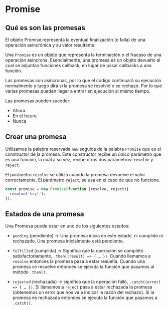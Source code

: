# Promise

## Qué es son las promesas
El objeto Promise representa la eventual finalización (o falla) de una operación asincrónica y su valor resultante.

Una `Promise`  es un objeto que representa la terminación o el fracaso de una operación asíncrona. Esencialmente, una promesa es un objeto devuelto al cual se adjuntan funciones callback, en lugar de pasar callbacks a una función.

Las promesas son asíncronas, por lo que el código continuará su ejecución normalmente y luego dirá si la promesa se resolvió o se rechazó. Por lo que varias promesas pueden llegar a entrar en ejecución al mismo tiempo.

Las promesas pueden suceder:
- Ahora
- En el futuro
- Nunca


## Crear una promesa
Utilizamos la palabra reservada `new` seguida de la palabra `Promise` que es el constructor de la promesa. Este constructor recibe un único parámetro que es una función, la cuál a su vez, recibe otros dos parámetros: `resolve` y `reject`.

El parámetro `resolve` se utiliza cuando la promesa devuelve el valor correctamente.
El parámetro `reject`, se usa en el caso de que no funcione.

```js
const promise = new Promise(function (resolve, reject){
  resolve('hey!');
});
```

## Estados de una promesa
Una Promesa puede estar en uno de los siguientes estados:
- `pending` (pendiente) → Una promesa inicia en este estado, ni cumplido ni rechazado. Una promesa inicialmente está pendiente.

- `fulfilled` (cumplida) → Significa que la operación se completó satisfactoriamente, `.then((result) => { … })`. Cuando llamamos a `resolve` entonces la promesa pasa a estar resuelta. Cuando una promesa se resuelve entonces se ejecuta la función que pasamos al método `.then()`.

- `rejected` (rechazada) → significa que la operación falló, `.catch((error) => { … })`. Si llamamos a `reject` pasa a estar rechazada la promesa (obtenemos un error que nos va a indicar la razón del rechazo). Si la promesa es rechazada entonces se ejecuta la función que pasamos a `.catch()`.